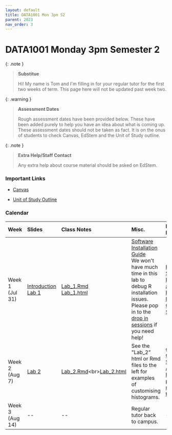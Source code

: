 ```yaml
---
layout: default
title: DATA1001 Mon 3pm S2
parent: 2023
nav_order: 3
---
```


# DATA1001 Monday 3pm Semester 2

{: .note }
> **Substitue**
>
> Hi! My name is Tom and I'm filling in for your regular tutor for the first two weeks of term. This page here  will not be updated past week two.

{: .warning }
> **Assessment Dates**
>
> Rough assessment dates have been provided below. These have been added purely to help you have an idea about what is coming up. These assessment dates should not be taken as fact. It is on the onus of students to check Canvas, EdStem and the Unit of Study outline.

{: .note }
> **Extra Help/Staff Contact**
>
> Any extra help about course material should be asked on EdStem.

### Important Links

- [Canvas](https://canvas.sydney.edu.au/courses/51659)

- [Unit of Study Outline](https://www.sydney.edu.au/units/DATA1001/2023-S2C-ND-CC)

### Calendar

Week | Slides | Class Notes | Misc. | Further Learning | Assessments
:---|:---|:---|:---|:---|:---
Week 1<br>(Jul 31) | [Introduction](https://drive.google.com/file/d/1FiTEjBrwTm69vT5pnR4txzlInn_IOTba/view?usp=drive_link)<br>[Lab 1](https://drive.google.com/file/d/1CwGJdeN8QC82dt4ZDJO-mEkZikKDJ5_y/view?usp=sharing) | [Lab_1.Rmd](https://drive.google.com/file/d/15rcF6Geg6-mm9QsmEIV-FoOz43-QlP-T/view?usp=drive_link)<br>[Lab_1.html](https://drive.google.com/file/d/1ceFrxg8mKd_iJ9-96dx3bb-Pt1sfZ3vx/view?usp=drive_link) | [Software Installation Guide](https://canvas.sydney.edu.au/courses/51659/pages/how-to-install-r-slash-rstudio?module_item_id=1955526)<br>We won't have much time in this lab to debug R installation issues. Please pop in to the [drop in sessions](https://canvas.sydney.edu.au/courses/51659/pages/drop-ins-+-ed) if you need help!| [Britannica Simpson's Paradox article](https://www.britannica.com/topic/Simpsons-paradox)<br>[R Markdown Cheat Sheet](https://www.rstudio.com/wp-content/uploads/2015/02/rmarkdown-cheatsheet.pdf) | Evaluate quiz 1 (Aug 6)
Week 2<br>(Aug 7) | [Lab 2](https://drive.google.com/file/d/1W-y2EZ6Erzya8TWmWuCSm8IjqsLFhIJ4/view?usp=sharing) | [Lab_2.Rmd]([https://drive.google.com/file/d/1kXST7IZ1YlMeb4aboqD1b_wO1uUm_w_Z/view?usp=drive_link](https://drive.google.com/file/d/1kXST7IZ1YlMeb4aboqD1b_wO1uUm_w_Z/view?usp=drive_link))<br>[Lab_2.html](https://drive.google.com/file/d/134unqr4YHABNKNkJBm0cTc7K7CWfwVMB/view?usp=drive_link)| See the "Lab_2" html or Rmd files to the left for examples of customising histograms. | [ggplot2 Cheat Sheet](https://www.maths.usyd.edu.au/u/UG/SM/STAT3022/r/current/Misc/data-visualization-2.1.pdf)<br>[Article on how to pick the right chart type](https://eazybi.com/blog/data-visualization-and-chart-types#pie-charts-and-donut-charts)| Evaluate quiz 2 (Aug 13)
Week 3<br>(Aug 14) | -- | -- | Regular tutor back to campus. | -- | --
